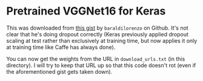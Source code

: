 # Pretrained VGGNet16 for Keras

This was downloaded from [this
gist](https://gist.github.com/baraldilorenzo/07d7802847aaad0a35d3) by
`baraldilorenzo` on Github. It's not clear that he's doing dropout correctly
(Keras previously applied dropout scaling at test rather than exclusively at
training time, but now applies it only at training time like Caffe has always
done).

You can now get the weights from the URL in `download_urls.txt` (in this
directory). I will try to keep that URL up so that this code doesn't rot (even
if the aforementioned gist gets taken down).
